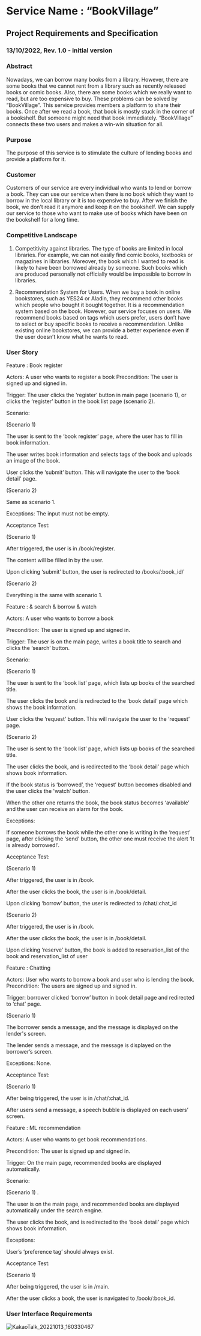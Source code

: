 # Service Name : “BookVillage”

## Project Requirements and Specification

### 13/10/2022, Rev. 1.0 - initial version

### Abstract

 Nowadays, we can borrow many books from a library. However, there are some books that we cannot rent from a library such as recently released books or comic books. Also, there are some books which we really want to read, but are too expensive to buy.
 These problems can be solved by “BookVillage”. This service provides members a platform to share their books. Once after we read a book, that book is mostly stuck in the corner of a bookshelf. But someone might need that book immediately. “BookVillage” connects these two users and makes a win-win situation for all.

### Purpose

The purpose of this service is to stimulate the culture of lending books and provide a platform for it.

### Customer

Customers of our service are every individual who wants to lend or borrow a book. They can use our service when there is no book which they want to borrow in the local library or it is too expensive to buy. After we finish the book, we don’t read it anymore and keep it on the bookshelf. We can supply our service to those who want to make use of books which have been on the bookshelf for a long time.

### Competitive Landscape

1. Competitivity against libraries. 
The type of books are limited in local libraries. For example, we can not easily find comic books, textbooks or magazines in libraries. Moreover, the book which I wanted to read is likely to have been borrowed already by someone. Such books which are produced personally not officially would be impossible to borrow in libraries. 

2. Recommendation System for Users.
When we buy a book in online bookstores, such as YES24 or Aladin, they recommend other books which people who bought it bought together. It is a recommendation system based on the book. However, our service focuses on users. We recommend books based on tags which users prefer, users don’t have to select or buy specific books to receive a recommendation. Unlike existing online bookstores, we can provide a better experience even if the user doesn’t know what he wants to read. 

### User Story

Feature : Book register

Actors: A user who wants to register a book
Precondition: The user is signed up and signed in.

Trigger: The user clicks the ‘register’ button in main page (scenario 1), or clicks the ‘register’ button in the book list page (scenario 2).

Scenario:

(Scenario 1) 

The user is sent to the ‘book register’ page, where the user has to fill in book information.

The user writes book information and selects tags of the book and uploads an image of the book.

User clicks the ‘submit’ button. This will navigate the user to the ‘book detail’ page.


(Scenario 2)

Same as scenario 1.

Exceptions:
The input must not be empty.

Acceptance Test:

(Scenario 1)

After triggered, the user is in /book/register.

The content will be filled in by the user.

Upon clicking ‘submit’ button, the user is redirected to /books/:book_id/

(Scenario 2)

Everything is the same with scenario 1.
 
Feature :  & search & borrow & watch

Actors: A user who wants to borrow a book

Precondition: The user is signed up and signed in.

Trigger: The user is on the main page, writes a book title to search and clicks the ‘search’ button.

Scenario:

(Scenario 1)

The user is sent to the ‘book list’ page, which lists up books of the searched title.

The user clicks the book and is redirected to the ‘book detail’ page which shows the book information.

User clicks the ‘request’ button. This will navigate the user to the ‘request’ page.

(Scenario 2)

The user is sent to the ‘book list’ page, which lists up books of the searched title.

The user clicks the book, and is redirected to the ‘book detail’ page which shows book information.

If the book status is ‘borrowed’, the ‘request’ button becomes disabled and the user clicks the 'watch’ button. 

When the other one returns the book, the book status becomes ‘available’ and the user can receive an alarm for the book.

Exceptions:

If someone borrows the book while the other one is writing in the ‘request’ page, after clicking the ‘send’ button, the other one must receive the alert ‘It is already borrowed!’.

Acceptance Test:

(Scenario 1)

After triggered, the user is in /book.

After the user clicks the book, the user is in /book/detail.

Upon clicking ‘borrow’ button, the user is redirected to /chat/:chat_id

(Scenario 2)

After triggered, the user is in /book.

After the user clicks the book, the user is in /book/detail.

Upon clicking ‘reserve’ button, the book is added to reservation_list of the book and reservation_list of user
 
 
Feature :  Chatting

Actors: User who wants to borrow a book and user who is lending the book.
Precondition: The users are signed up and signed in.

Trigger:  borrower clicked ‘borrow’ button in book detail page and redirected to ‘chat’ page.

(Scenario 1)

The borrower sends a message, and the message is displayed on the lender's screen.

The lender sends a message, and the message is displayed on the borrower’s screen.

Exceptions: None.

Acceptance Test:

(Scenario 1)

After being triggered, the user is in /chat/:chat_id.

After users send a message, a speech bubble is displayed on each users’ screen.
 
Feature :  ML recommendation

Actors: A user who wants to get book recommendations.

Precondition: The user is signed up and signed in.

Trigger:  On the main page, recommended books are displayed automatically.

Scenario:

(Scenario 1) .

The user is on the main page, and recommended books are displayed automatically under the search engine.

The user clicks the book, and is redirected to the ‘book detail’ page which shows book information.

Exceptions:

User’s ‘preference tag’ should always exist.

Acceptance Test:

(Scenario 1)

After being triggered, the user is in /main.

After the user clicks a book, the user is navigated to /book/:book_id.

### User Interface Requirements
![KakaoTalk_20221013_160330467](https://user-images.githubusercontent.com/107753635/195527927-f5cf6237-d5e0-411d-b943-3b7f1369e8d7.png)
